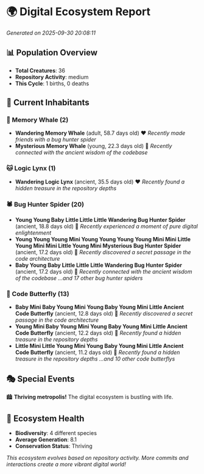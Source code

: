 # 🌍 Digital Ecosystem Report
*Generated on 2025-09-30 20:08:11*

## 📊 Population Overview
- **Total Creatures**: 36
- **Repository Activity**: medium
- **This Cycle**: 1 births, 0 deaths

## 👥 Current Inhabitants

### 🐋 Memory Whale (2)
- **Wandering Memory Whale** (adult, 58.7 days old) ❤️
  *Recently made friends with a bug hunter spider*
- **Mysterious Memory Whale** (young, 22.3 days old) 💚
  *Recently connected with the ancient wisdom of the codebase*

### 🐱 Logic Lynx (1)
- **Wandering Logic Lynx** (ancient, 35.5 days old) ❤️
  *Recently found a hidden treasure in the repository depths*

### 🕷️ Bug Hunter Spider (20)
- **Young Young Baby Little Little Little Wandering Bug Hunter Spider** (ancient, 18.8 days old) 💛
  *Recently experienced a moment of pure digital enlightenment*
- **Young Young Young Mini Young Young Young Young Mini Mini Little Young Mini Mini Little Young Mini Mysterious Bug Hunter Spider** (ancient, 17.2 days old) 💛
  *Recently discovered a secret passage in the code architecture*
- **Baby Young Baby Little Little Little Wandering Bug Hunter Spider** (ancient, 17.2 days old) 💚
  *Recently connected with the ancient wisdom of the codebase*
  *...and 17 other bug hunter spiders*

### 🦋 Code Butterfly (13)
- **Baby Mini Baby Young Mini Young Baby Young Mini Little Ancient Code Butterfly** (ancient, 12.8 days old) 💛
  *Recently discovered a secret passage in the code architecture*
- **Young Mini Baby Young Mini Young Baby Young Mini Little Ancient Code Butterfly** (ancient, 12.2 days old) 💛
  *Recently found a hidden treasure in the repository depths*
- **Little Mini Little Young Mini Young Baby Young Mini Little Ancient Code Butterfly** (ancient, 11.2 days old) 💛
  *Recently found a hidden treasure in the repository depths*
  *...and 10 other code butterflys*

## 🎭 Special Events

🏙️ **Thriving metropolis!** The digital ecosystem is bustling with life.

## 🔬 Ecosystem Health
- **Biodiversity**: 4 different species
- **Average Generation**: 8.1
- **Conservation Status**: Thriving

*This ecosystem evolves based on repository activity. More commits and interactions create a more vibrant digital world!*